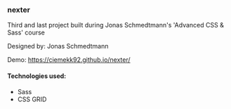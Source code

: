 ### nexter

Third and last project built during Jonas Schmedtmann's 'Advanced CSS & Sass' course

Designed by: Jonas Schmedtmann

Demo: https://ciemekk92.github.io/nexter/

#### Technologies used:

-   Sass
-   CSS GRID
